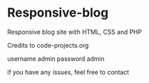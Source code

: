 # Responsive-blog
Responsive blog site with HTML, CSS and PHP

Credits to code-projects.org


username admin
password admin

if you have any issues, feel free to contact 
